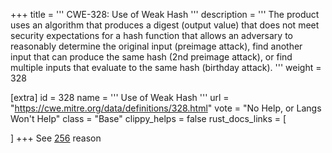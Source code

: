 +++
title = '''
CWE-328: Use of Weak Hash
'''
description	= '''
The product uses an algorithm that produces a digest (output value) that does not meet security expectations for a hash function that allows an adversary to reasonably determine the original input (preimage attack), find another input that can produce the same hash (2nd preimage attack), or find multiple inputs that evaluate to the same hash (birthday attack).
'''
weight = 328

[extra]
id = 328
name = '''
Use of Weak Hash
'''
url = "https://cwe.mitre.org/data/definitions/328.html"
vote = "No Help, or Langs Won't Help"
class = "Base"
clippy_helps = false
rust_docs_links = [

]
+++
See [256](/rust-are-we-secure-yet/cwes/cwe-256) reason
